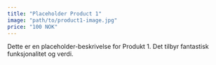 ```yaml
---
title: "Placeholder Product 1"
image: "path/to/product1-image.jpg"
price: "100 NOK"
---
```


Dette er en placeholder-beskrivelse for Produkt 1. Det tilbyr fantastisk funksjonalitet og verdi.
